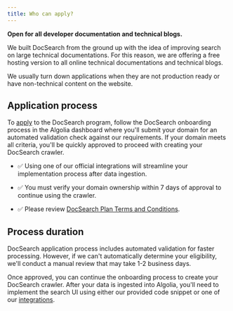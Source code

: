 ```yaml
---
title: Who can apply?
---
```


**Open for all developer documentation and technical blogs.**

We built DocSearch from the ground up with the idea of improving search on large technical documentations. For this reason, we are offering a free hosting version to all online technical documentations and technical blogs.

We usually turn down applications when they are not production ready or have non-technical content on the website.

## Application process

To [apply][1] to the DocSearch program, follow the DocSearch onboarding process in the Algolia dashboard where you'll submit your domain for an automated validation check against our requirements. If your domain meets all criteria, you'll be quickly approved to proceed with creating your DocSearch crawler.

- ✅ Using one of our official integrations will streamline your implementation process after data ingestion.

- ✅ You must verify your domain ownership within 7 days of approval to continue using the crawler.

- ✅ Please review [DocSearch Plan Terms and Conditions][2].

## Process duration

DocSearch application process includes automated validation for faster processing. However, if we can't automatically determine your eligibility, we'll conduct a manual review that may take 1-2 business days.

Once approved, you can continue the onboarding process to create your DocSearch crawler. After your data is ingested into Algolia, you'll need to implement the search UI using either our provided code snippet or one of our [integrations][3].

[1]: https://dashboard.algolia.com/users/sign_up?selected_plan=docsearch
[2]: https://www.algolia.com/policies/docsearch-plan-specific-terms
[3]: integrations.md
[4]: https://alg.li/discord
